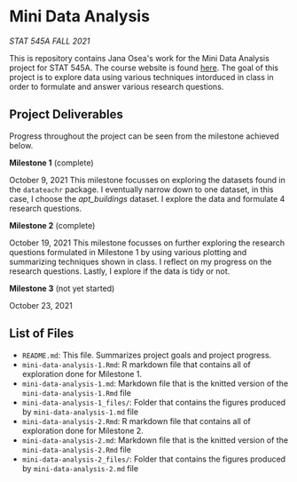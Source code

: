 # Mini Data Analysis

*STAT 545A FALL 2021*

This is repository contains Jana Osea's work for the Mini Data Analysis project for STAT 545A. The course website is found [here](https://stat545.stat.ubc.ca/course/). The goal of this project is to explore data using various techniques intorduced in class in order to formulate and answer various research questions.

## Project Deliverables

Progress throughout the project can be seen from the milestone achieved below.

**Milestone 1** (complete)

October 9, 2021
This milestone focusses on exploring the datasets found in the `datateachr` package. I eventually narrow down to one dataset, in this case, I choose the *apt_buildings* dataset. I explore the data and formulate 4 research questions.

**Milestone 2** (complete)

October 19, 2021
This milestone focusses on further exploring the research questions formulated in Milestone 1 by using various plotting and summarizing techniques shown in class. I reflect on my progress on the research questions. Lastly, I explore if the data is tidy or not.

**Milestone 3** (not yet started)

October 23, 2021

## List of Files

- `README.md`: This file. Summarizes project goals and project progress.
- `mini-data-analysis-1.Rmd`: R markdown file that contains all of exploration done for Milestone 1.
- `mini-data-analysis-1.md`: Markdown file that is the knitted version of the  `mini-data-analysis-1.Rmd` file
- `mini-data-analysis-1_files/`: Folder that contains the figures produced by  `mini-data-analysis-1.md` file
- `mini-data-analysis-2.Rmd`: R markdown file that contains all of exploration done for Milestone 2.
- `mini-data-analysis-2.md`: Markdown file that is the knitted version of the  `mini-data-analysis-2.Rmd` file
- `mini-data-analysis-2_files/`: Folder that contains the figures produced by  `mini-data-analysis-2.md` file

